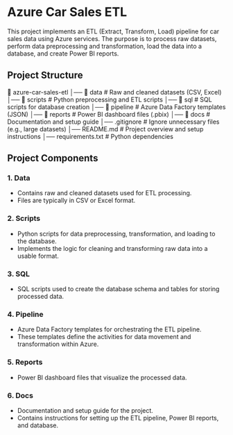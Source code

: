 # Azure Car Sales ETL

This project implements an ETL (Extract, Transform, Load) pipeline for car sales data using Azure services. The purpose is to process raw datasets, perform data preprocessing and transformation, load the data into a database, and create Power BI reports. 

## Project Structure

📂 azure-car-sales-etl │── 📂 data # Raw and cleaned datasets (CSV, Excel) │── 📂 scripts # Python preprocessing and ETL scripts │── 📂 sql # SQL scripts for database creation │── 📂 pipeline # Azure Data Factory templates (JSON) │── 📂 reports # Power BI dashboard files (.pbix) │── 📂 docs # Documentation and setup guide │── .gitignore # Ignore unnecessary files (e.g., large datasets) │── README.md # Project overview and setup instructions │── requirements.txt # Python dependencies 


## Project Components

### 1. **Data**
   - Contains raw and cleaned datasets used for ETL processing.
   - Files are typically in CSV or Excel format.
 

### 2. **Scripts**
   - Python scripts for data preprocessing, transformation, and loading to the database.
   - Implements the logic for cleaning and transforming raw data into a usable format.


### 3. **SQL**
   - SQL scripts used to create the database schema and tables for storing processed data.


### 4. **Pipeline**
   - Azure Data Factory templates for orchestrating the ETL pipeline.
   - These templates define the activities for data movement and transformation within Azure.


### 5. **Reports**
   - Power BI dashboard files that visualize the processed data.


### 6. **Docs**
   - Documentation and setup guide for the project.
   - Contains instructions for setting up the ETL pipeline, Power BI reports, and database.



